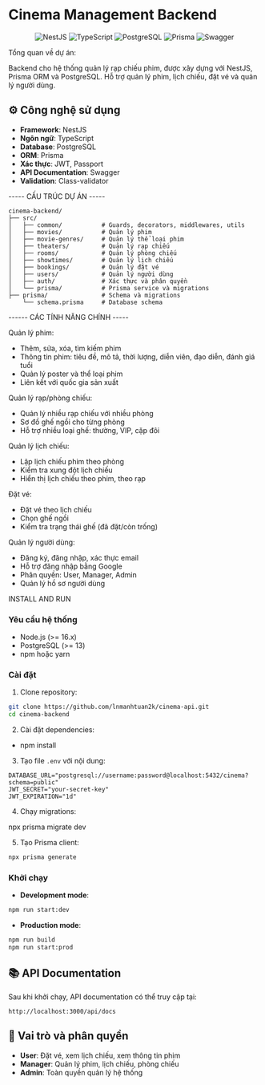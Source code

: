# Cinema Management Backend

<div align="center">
  <img src="https://img.shields.io/badge/NestJS-E0234E?style=for-the-badge&logo=nestjs&logoColor=white" alt="NestJS" />
  <img src="https://img.shields.io/badge/TypeScript-3178C6?style=for-the-badge&logo=typescript&logoColor=white" alt="TypeScript" />
  <img src="https://img.shields.io/badge/PostgreSQL-336791?style=for-the-badge&logo=postgresql&logoColor=white" alt="PostgreSQL" />
  <img src="https://img.shields.io/badge/Prisma-2D3748?style=for-the-badge&logo=prisma&logoColor=white" alt="Prisma" />
  <img src="https://img.shields.io/badge/Swagger-85EA2D?style=for-the-badge&logo=swagger&logoColor=black" alt="Swagger" />
</div>

Tổng quan về dự án: 

Backend cho hệ thống quản lý rạp chiếu phim, được xây dựng với NestJS, Prisma ORM và PostgreSQL. Hỗ trợ quản lý phim, lịch chiếu, đặt vé và quản lý người dùng.

## ⚙️ Công nghệ sử dụng

- **Framework**: NestJS
- **Ngôn ngữ**: TypeScript
- **Database**: PostgreSQL
- **ORM**: Prisma
- **Xác thực**: JWT, Passport
- **API Documentation**: Swagger
- **Validation**: Class-validator

----- CẤU TRÚC DỰ ÁN -----
```
cinema-backend/
├── src/
│   ├── common/           # Guards, decorators, middlewares, utils
│   ├── movies/           # Quản lý phim
│   ├── movie-genres/     # Quản lý thể loại phim
│   ├── theaters/         # Quản lý rạp chiếu
│   ├── rooms/            # Quản lý phòng chiếu
│   ├── showtimes/        # Quản lý lịch chiếu
│   ├── bookings/         # Quản lý đặt vé
│   ├── users/            # Quản lý người dùng
│   ├── auth/             # Xác thực và phân quyền
│   └── prisma/           # Prisma service và migrations
├── prisma/               # Schema và migrations
    └── schema.prisma     # Database schema
```

------ CÁC TÍNH NĂNG CHÍNH -----

Quản lý phim: 
- Thêm, sửa, xóa, tìm kiếm phim
- Thông tin phim: tiêu đề, mô tả, thời lượng, diễn viên, đạo diễn, đánh giá tuổi
- Quản lý poster và thể loại phim
- Liên kết với quốc gia sản xuất

Quản lý rạp/phòng chiếu:
- Quản lý nhiều rạp chiếu với nhiều phòng
- Sơ đồ ghế ngồi cho từng phòng
- Hỗ trợ nhiều loại ghế: thường, VIP, cặp đôi

Quản lý lịch chiếu:
- Lập lịch chiếu phim theo phòng
- Kiểm tra xung đột lịch chiếu
- Hiển thị lịch chiếu theo phim, theo rạp

Đặt vé:
- Đặt vé theo lịch chiếu
- Chọn ghế ngồi
- Kiểm tra trạng thái ghế (đã đặt/còn trống)

Quản lý người dùng: 
- Đăng ký, đăng nhập, xác thực email
- Hỗ trợ đăng nhập bằng Google
- Phân quyền: User, Manager, Admin
- Quản lý hồ sơ người dùng

INSTALL AND RUN

### Yêu cầu hệ thống
- Node.js (>= 16.x)
- PostgreSQL (>= 13)
- npm hoặc yarn

### Cài đặt
1. Clone repository:
```bash
git clone https://github.com/lnmanhtuan2k/cinema-api.git
cd cinema-backend
```

2. Cài đặt dependencies:

- npm install

3. Tạo file `.env` với nội dung:
```
DATABASE_URL="postgresql://username:password@localhost:5432/cinema?schema=public"
JWT_SECRET="your-secret-key"
JWT_EXPIRATION="1d"
```
4. Chạy migrations:

npx prisma migrate dev


5. Tạo Prisma client:
```bash
npx prisma generate
```

### Khởi chạy
- **Development mode**:
```bash
npm run start:dev
```

- **Production mode**:
```bash
npm run build
npm run start:prod
```

## 📚 API Documentation

Sau khi khởi chạy, API documentation có thể truy cập tại:
```
http://localhost:3000/api/docs
```

## 🔑 Vai trò và phân quyền

- **User**: Đặt vé, xem lịch chiếu, xem thông tin phim
- **Manager**: Quản lý phim, lịch chiếu, phòng chiếu
- **Admin**: Toàn quyền quản lý hệ thống

